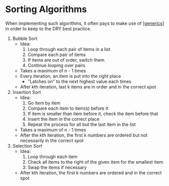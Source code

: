 # Sorting Algorithms

When implementing such algorithms, it often pays to make use of [[generics]] in order to keep to the DRY best practice.

1. Bubble Sort
   - Idea:
     1. Loop through each pair of items in a list
     2. Compare each pair of items
     3. If items are out of order, switch them
     4. Continue looping over pairs
   - Takes a maximum of n - 1 times
   - Every iteration, an item is put into the right place
     - "Latches on" to the next highest value each times
   - After kth iteration, last k items are in order and in the correct spot
2. Insertion Sort
   - Idea:
     1. Go item by item
     2. Compare each item to item(s) before it
     3. If item is smaller than item before it, check the item before that
     4. Insert the item in the correct place
     5. Repeat the process for all but the last item in the list
   - Takes a maximum of n - 1 times
   - After the kth iteration, the first k numbers are ordered but not necessarily in the correct spot
3. Selection Sort
   - Idea:
     1. Loop through each item
     2. Check all items to the right of the given item for the smallest item
     3. Swap the items if necessary
   - After kth iteration, the first k numbers are ordered and in the correct spot

[//begin]: # "Autogenerated link references for markdown compatibility"
[generics]: generics "Generics"
[//end]: # "Autogenerated link references"